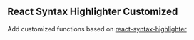 ## React Syntax Highlighter Customized

Add customized functions based on [react-syntax-highlighter](https://github.com/conorhastings/react-syntax-highlighter)